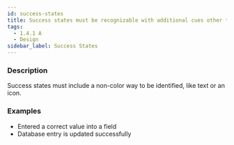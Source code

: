 ```yaml
---
id: success-states
title: Success states must be recognizable with additional cues other than color
tags:
  - 1.4.1 A
  - Design
sidebar_label: Success States
---
```


### Description

Success states must include a non-color way to be identified, like text or an icon.

### Examples
- Entered a correct value into a field
- Database entry is updated successfully
